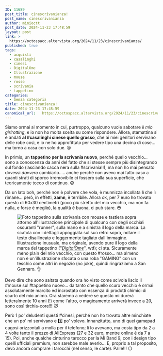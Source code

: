 ```yaml
---
ID: 11689
post_title: cinescrivanianza!
post_name: cinescrivanianza
author: minioctt
post_date: 2024-11-23 17:48:59
layout: post
link: >
  https://octospacc.altervista.org/2024/11/23/cinescrivanianza/
published: true
tags:
  - acquisti
  - casalinghi
  - cinesi
  - DigitalOme
  - Illustrazione
  - mouse
  - rosso
  - scrivania
  - tappetino
categories:
  - Senza categoria
title: cinescrivanianza!
date: 2024-11-23 17:48:59
canonical_url:   https://octospacc.altervista.org/2024/11/23/cinescrivanianza/
---
```

<!-- wp:paragraph -->
<p>Siamo ormai al momento in cui, purtroppo, qualcuno vuole sabotare <em>il mio girlrotting</em>, e io non ho molta scelta su come rispondere. Allora, stamattina si è andati <strong>al #casalinghi cinese quello grosso</strong>, che ai miei genitori servivano delle robe così, e io ne ho approfittato per vedere tipo una decina di cose... ma torno a casa con solo due. 😪️</p>
<!-- /wp:paragraph -->

<!-- wp:paragraph -->
<p>In primis, un <strong>tappetino per la scrivania nuovo</strong>, perché quello vecchio... sono a conoscenza da anni del fatto che si stesse sempre più disintegrando sul fondo (lasciando cacca nera sulla #scrivania!!), ma non ho mai pensato dovessi <em>davvero</em> cambiarlo..... anche perché non avevo mai fatto caso a quanti strati di sporco irremovibile ci fossero sulla sua superficie, che teoricamente tocco di continuo. 😨️</p>
<!-- /wp:paragraph -->

<!-- wp:paragraph -->
<p>Da un lato boh, perché non è polvere che vola, è munnizza incollata lì che lì rimane... però, in effetti, <strong>zamn</strong>, è terribile. Allora ok, per 7 euro ho trovato questo di 60x30 centimetri (poco più stretto del mio vecchio, ma non fa nulla, e forse è meglio), la qualità è buona, ci può stare. 😳️</p>
<!-- /wp:paragraph -->

<!-- wp:paragraph -->
<p></p>
<!-- /wp:paragraph -->

<!-- wp:image {"id":11690,"sizeSlug":"large","linkDestination":"none"} -->
<figure class="wp-block-image size-large"><img src="{{site.cdnurl}}/assets/uploads/2024/11/wp-17323769300384427627917566521240-960x720.jpg" alt="Foto tappetino sulla scrivania con mouse e tastiera sopra attorno all'illustrazione principale di qualcuno con degli occhiali oscuranti &quot;runner&quot;, sulla mano e a sinistra il logo della marca. La scatola con i dettagli appoggiata sul suo retro sopra, notare il testo disallineato e leggermente tagliato dall'immagine." class="wp-image-11690"/><figcaption class="wp-element-caption">Illustrazione inusuale, ma originale, avendo pure il logo della marca del tappetino ("<em><a href="https://digitalome.com/">DigitalOme</a></em>", wtf); ci sta. Sicuramente meno plain del mio vecchio, con questo #rosso... ma almeno non è un'illustrazione sfocata o una roba "GAMING" con un teschio come altri in negozio (no joke), quindi ringraziamo a San Gennaro. 👌️</figcaption></figure>
<!-- /wp:image -->

<!-- wp:paragraph -->
<p></p>
<!-- /wp:paragraph -->

<!-- wp:paragraph -->
<p>Devo dire che sono saltata quando ora ho visto come scivola liscio il #mouse sul #tappetino nuovo... da tanto che quello scuro vecchio è ormai assolutamente marcito ed incrostato con essenza di prodotti chimici di scarto del mio animo. Ora staremo a vedere se questo mi durerà letteralmente 10 anni (!) come l'altro, o magicamente arriverà invece a 20, sono così tirchia-core!!! 😽️</p>
<!-- /wp:paragraph -->

<!-- wp:paragraph -->
<p>Però 1 po' deludenti questi #cinesi, perché non ho trovato altre minchiate che un po' mi servivano e 1️⃣️ po' volevo. Innanzitutto, uno di quei gamepad cagosi orizzontali a molla per il telefono; lì lo avevano, ma costa tipo da 2 a 4 volte tanto il prezzo di AliExpress (27 e 32 euro, mentre online è da 7 a 15). Poi, anche qualche cinturino tarocco per la Mi Band 9, con i design tipo quelli ufficiali premium, non sarebbe male averlo... E, proprio a tal proposito, devo ancora comprare i tarocchi (nel senso, le carte). Palle!!! 😥️</p>
<!-- /wp:paragraph -->